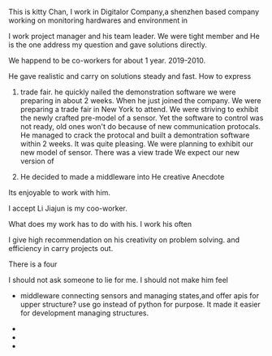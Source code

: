 This is kitty Chan, I work in Digitalor Company,a shenzhen based company working on monitoring hardwares and environment in 

I work project manager and his team leader. We were tight member and He is the one address my question and gave solutions directly. 

We happend to be co-workers for about 1 year. 2019-2010.

He gave realistic and carry on solutions steady and fast. How to express 

1. trade fair. he quickly nailed the demonstration software we were preparing in about 2 weeks. 
When he just joined the company. We were preparing a trade fair in New York to attend. We were striving to exhibit the newly crafted pre-model of a sensor. Yet the software to control was not ready, old ones won't do because of new communication protocals. He managed to crack the protocal and built a demontration software within 2 weeks. It was quite pleasing.  We were planning to exhibit our new model of sensor. There was a view trade We expect our new version of

2. He decided to made a middleware into 
He creative 
Anecdote

Its enjoyable to work with him.

I accept Li Jiajun is my coo-worker. 

What does my work has to do with his. I work his often 

I give high recommendation on his creativity on problem solving. and efficiency in carry projects out. 

There is a four 

I should not ask someone to lie for me. I should not make him feel

-  middleware connecting sensors and managing states,and offer apis for upper structure? use go instead of python for purpose.  It made it easier for development managing structures.

-  

- 










- 